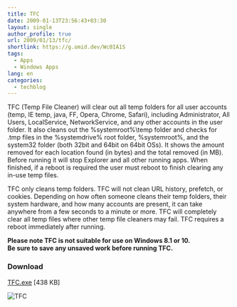 ```yaml
---
title: TFC
date: 2009-01-13T23:56:43+03:30
layout: single
author_profile: true
url: 2009/01/13/tfc/
shortlink: https://g.omid.dev/Wc0IA1S
tags:
  - Apps
  - Windows Apps
lang: en
categories: 
  - techblog
---
```

TFC (Temp File Cleaner) will clear out all temp folders for all user accounts (temp, IE temp, java, FF, Opera, Chrome, Safari), including Administrator, All Users, LocalService, NetworkService, and any other accounts in the user folder. It also cleans out the %systemroot%\\temp folder and checks for .tmp files in the %systemdrive% root folder, %systemroot%, and the system32 folder (both 32bit and 64bit on 64bit OSs). It shows the amount removed for each location found (in bytes) and the total removed (in MB). Before running it will stop Explorer and all other running apps. When finished, if a reboot is required the user must reboot to finish clearing any in-use temp files.

TFC only cleans temp folders. TFC will not clean URL history, prefetch, or cookies. Depending on how often someone cleans their temp folders, their system hardware, and how many accounts are present, it can take anywhere from a few seconds to a minute or more. TFC will completely clear all temp files where other temp file cleaners may fail. TFC requires a reboot immediately after running.

**Please note TFC is not suitable for use on Windows 8.1 or 10.**  
**Be sure to save any unsaved work before running TFC.**

### Download

[TFC.exe](http://www.geekstogo.com/forum/files/file/187-tfc-temp-file-cleaner-by-oldtimer/) \[438 KB\]

![TFC](/images/2019/08/tfc.png)
